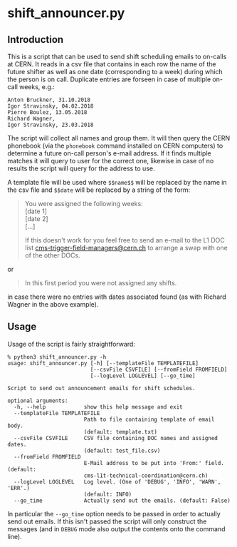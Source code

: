 # shift_announcer.py

## Introduction

This is a script that can be used to send shift scheduling emails to on-calls at CERN. It reads in a csv file that contains in each row the name of the future shifter as well as one date (corresponding to a week) during which the person is on call. Duplicate entries are forseen in case of multiple on-call weeks, e.g.:

```
Anton Bruckner, 31.10.2018
Igor Stravinsky, 04.02.2018
Pierre Boulez, 13.05.2018
Richard Wagner,
Igor Stravinsky, 23.03.2018
```

The script will collect all names and group them. It will then query the CERN phonebook (via the `phonebook` command installed on CERN computers) to determine a future on-call person's e-mail address. If it finds multiple matches it will query to user for the correct one, likewise in case of no results the script will query for the address to use.

A template file will be used where `$$name$$` will be replaced by the name in the csv file and ``$$date`` will be replaced by a string of the form:

> You were assigned the following weeks:  
> [date 1]  
> [date 2]  
> [...]  
>  
> If this doesn't work for you feel free to send an e-mail to the L1 DOC list cms-trigger-field-managers@cern.ch to arrange a swap with one of the other DOCs.

or

> In this first period you were not assigned any shifts.

in case there were no entries with dates associated found (as with Richard Wagner in the above example).

## Usage

Usage of the script is fairly straightforward:

```
% python3 shift_announcer.py -h 
usage: shift_announcer.py [-h] [--templateFile TEMPLATEFILE]
                          [--csvFile CSVFILE] [--fromField FROMFIELD]
                          [--logLevel LOGLEVEL] [--go_time]

Script to send out announcement emails for shift schedules.

optional arguments:
  -h, --help            show this help message and exit
  --templateFile TEMPLATEFILE
                        Path to file containing template of email body.
                        (default: template.txt)
  --csvFile CSVFILE     CSV file containing DOC names and assigned dates.
                        (default: test_file.csv)
  --fromField FROMFIELD
                        E-Mail address to be put into 'From:' field. (default:
                        cms-l1t-technical-coordination@cern.ch)
  --logLevel LOGLEVEL   Log level. (One of 'DEBUG', 'INFO', 'WARN', 'ERR'.)
                        (default: INFO)
  --go_time             Actually send out the emails. (default: False)
```

In particular the `--go_time` option needs to be passed in order to actually send out emails. If this isn't passed the script will only construct the messages (and in `DEBUG` mode also output the contents onto the command line).

